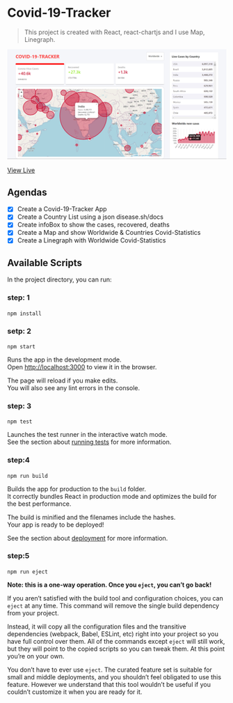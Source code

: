 # Covid-19-Tracker

> This project is created with React, react-chartjs and I use Map, Linegraph.

![Screenshot](./src/Covid19-Trackerpng.png)

[View Live](https://covid19-trackerapp.web.app/)

## Agendas

- [x] Create a Covid-19-Tracker App
- [x] Create a Country List using a json disease.sh/docs
- [x] Create infoBox to show the cases, recovered, deaths
- [x] Create a Map and show Worldwide & Countries Covid-Statistics
- [x] Create a Linegraph with Worldwide Covid-Statistics

## Available Scripts

In the project directory, you can run:

### step: 1

`npm install`

### setp: 2

`npm start`

Runs the app in the development mode.<br />
Open [http://localhost:3000](http://localhost:3000) to view it in the browser.

The page will reload if you make edits.<br />
You will also see any lint errors in the console.

### step: 3

`npm test`

Launches the test runner in the interactive watch mode.<br />
See the section about [running tests](https://facebook.github.io/create-react-app/docs/running-tests) for more information.

### step:4

`npm run build`

Builds the app for production to the `build` folder.<br />
It correctly bundles React in production mode and optimizes the build for the best performance.

The build is minified and the filenames include the hashes.<br />
Your app is ready to be deployed!

See the section about [deployment](https://facebook.github.io/create-react-app/docs/deployment) for more information.

### step:5

`npm run eject`

**Note: this is a one-way operation. Once you `eject`, you can’t go back!**

If you aren’t satisfied with the build tool and configuration choices, you can `eject` at any time. This command will remove the single build dependency from your project.

Instead, it will copy all the configuration files and the transitive dependencies (webpack, Babel, ESLint, etc) right into your project so you have full control over them. All of the commands except `eject` will still work, but they will point to the copied scripts so you can tweak them. At this point you’re on your own.

You don’t have to ever use `eject`. The curated feature set is suitable for small and middle deployments, and you shouldn’t feel obligated to use this feature. However we understand that this tool wouldn’t be useful if you couldn’t customize it when you are ready for it.
